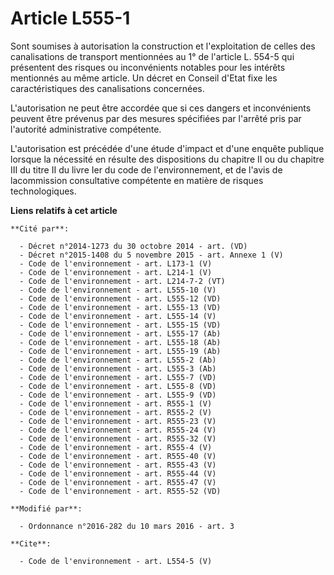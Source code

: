 # Article L555-1

Sont soumises à autorisation la construction et l'exploitation de celles des canalisations de transport mentionnées au 1° de
l'article L. 554-5 qui présentent des risques ou inconvénients notables pour les intérêts mentionnés au même article. Un
décret en Conseil d'Etat fixe les caractéristiques des canalisations concernées. 

L'autorisation ne peut être accordée que si ces dangers et inconvénients peuvent être prévenus par des mesures spécifiées par
l'arrêté pris par l'autorité administrative compétente. 

L'autorisation est précédée d'une étude d'impact et d'une enquête publique lorsque la nécessité en résulte des dispositions
du chapitre II ou du chapitre III du titre II du livre Ier du code de l'environnement, et de l'avis de lacommission
consultative compétente en matière de risques technologiques.

**Liens relatifs à cet article**

	**Cité par**:

	  - Décret n°2014-1273 du 30 octobre 2014 - art. (VD)
	  - Décret n°2015-1408 du 5 novembre 2015 - art. Annexe 1 (V)
	  - Code de l'environnement - art. L173-1 (V)
	  - Code de l'environnement - art. L214-1 (V)
	  - Code de l'environnement - art. L214-7-2 (VT)
	  - Code de l'environnement - art. L555-10 (V)
	  - Code de l'environnement - art. L555-12 (VD)
	  - Code de l'environnement - art. L555-13 (VD)
	  - Code de l'environnement - art. L555-14 (V)
	  - Code de l'environnement - art. L555-15 (VD)
	  - Code de l'environnement - art. L555-17 (Ab)
	  - Code de l'environnement - art. L555-18 (Ab)
	  - Code de l'environnement - art. L555-19 (Ab)
	  - Code de l'environnement - art. L555-2 (Ab)
	  - Code de l'environnement - art. L555-3 (Ab)
	  - Code de l'environnement - art. L555-7 (VD)
	  - Code de l'environnement - art. L555-8 (VD)
	  - Code de l'environnement - art. L555-9 (VD)
	  - Code de l'environnement - art. R555-1 (V)
	  - Code de l'environnement - art. R555-2 (V)
	  - Code de l'environnement - art. R555-23 (V)
	  - Code de l'environnement - art. R555-24 (V)
	  - Code de l'environnement - art. R555-32 (V)
	  - Code de l'environnement - art. R555-4 (V)
	  - Code de l'environnement - art. R555-40 (V)
	  - Code de l'environnement - art. R555-43 (V)
	  - Code de l'environnement - art. R555-44 (V)
	  - Code de l'environnement - art. R555-47 (V)
	  - Code de l'environnement - art. R555-52 (VD)

	**Modifié par**:

	  - Ordonnance n°2016-282 du 10 mars 2016 - art. 3

	**Cite**:

	  - Code de l'environnement - art. L554-5 (V)
